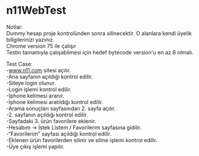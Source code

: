 # n11WebTest  
   
Notlar:  
Dummy hesap proje kontrolünden sonra silinecektir. O alanlara kendi üyelik billgilerinizi yazınız.  
Chrome version 75 ile çalışır  
Testin tamamıyla çalışabilmesi için hedef bytecode version'u en az 8 olmalı.  

Test Case:  
-www.n11.com sitesi açılır.  
-Ana sayfanın açıldığı kontrol edilir.  
-Siteye login olunur.  
-Login işlemi kontrol edilir.  
-Iphone kelimesi aranır.  
-Iphone kelimesi aratıldığı kontrol edilir.   
-Arama sonuçları sayfasından 2. sayfa açılır.  
-2. sayfanın açıldığı kontrol edilir.  
-Sayfadaki 3. ürün favorilere eklenir.  
-Hesabım -> İstek Listem / Favorilerim sayfasına gidilir.  
-“Favorilerim” sayfası açıldığı kontrol edilir.  
-Eklenen ürün favorilerden silinir ve silme işlemi kontrol edilir.  
-Üye çıkış işlemi yapılır.  
